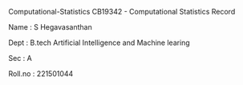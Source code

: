 Computational-Statistics
CB19342 - Computational Statistics Record

Name : S Hegavasanthan 

Dept : B.tech Artificial Intelligence and Machine learing

Sec : A

Roll.no : 221501044
